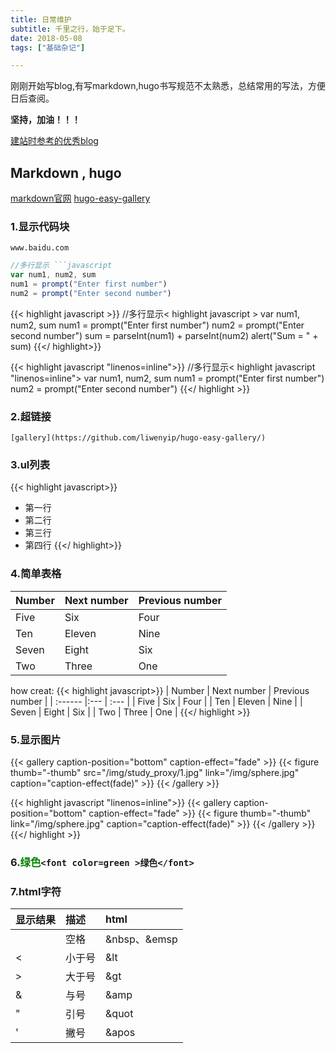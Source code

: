 ```yaml
---
title: 日常维护 
subtitle: 千里之行，始于足下。
date: 2018-05-08
tags: ["基础杂记"]

---
```


刚刚开始写blog,有写markdown,hugo书写规范不太熟悉，总结常用的写法，方便日后查阅。

**坚持，加油！！！**

<!--more-->
[建站时参考的优秀blog](https://keysaim.github.io/)
##  Markdown , hugo
[markdown官网](https://www.markdowntutorial.com/)         [hugo-easy-gallery](https://github.com/liwenyip/hugo-easy-gallery/)
	
### 1.显示代码块

`www.baidu.com`

```javascript
//多行显示 ```javascript
var num1, num2, sum
num1 = prompt("Enter first number")
num2 = prompt("Enter second number")
```

{{< highlight javascript >}}
//多行显示< highlight javascript >
var num1, num2, sum
num1 = prompt("Enter first number")
num2 = prompt("Enter second number")
sum = parseInt(num1) + parseInt(num2) 
alert("Sum = " + sum)
{{</ highlight>}}

	
{{< highlight javascript "linenos=inline">}}
//多行显示< highlight javascript "linenos=inline">
var num1, num2, sum
num1 = prompt("Enter first number")
num2 = prompt("Enter second number")
{{</ highlight >}}
	
### 2.超链接
`[gallery](https://github.com/liwenyip/hugo-easy-gallery/)`


### 3.ul列表
{{< highlight javascript>}}
- 第一行
- 第二行
- 第三行
- 第四行
{{</ highlight>}}

###	4.简单表格
| Number | Next number | Previous number |
| :------ |:--- | :--- |
| Five | Six | Four |
| Ten | Eleven | Nine |
| Seven | Eight | Six |
| Two | Three | One |
how creat:
{{< highlight javascript>}}
| Number | Next number | Previous number |
| :------ |:--- | :--- |
| Five | Six | Four |
| Ten | Eleven | Nine |
| Seven | Eight | Six |
| Two | Three | One |
{{</ highlight >}}

	
###	5.显示图片
{{< gallery caption-position="bottom" caption-effect="fade" >}}
{{< figure thumb="-thumb" src="/img/study_proxy/1.jpg" link="/img/sphere.jpg" caption="caption-effect(fade)" >}}
{{< /gallery >}}

{{< highlight javascript "linenos=inline">}}
	\{\{< gallery caption-position="bottom" caption-effect="fade" >\}\}
	\{\{< figure thumb="-thumb" link="/img/sphere.jpg" caption="caption-effect(fade)" >\}\}
	\{\{< /gallery >\}\}
{{</ highlight >}}

### 6.<font color=green >绿色</font>`<font color=green >绿色</font>`


### 7.html字符
| 显示结果 | 描述 | html |
| :-- |:--- | :--- |
|&nbsp;| 空格 | &nbsp、&emsp|
| &lt; | 小于号 | &lt |
| &gt; | 大于号 | &gt |
| &amp; | 与号 | &amp |
| &quot; | 引号 | &quot |
| &apos; | 撇号 | &apos |




	
	
	

	